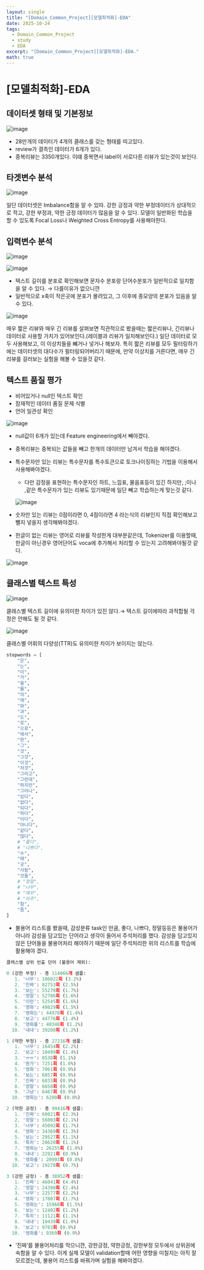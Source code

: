 ```yaml
---
layout: single
title: "[Domain_Common_Project][모델최적화]-EDA"
date: 2025-10-24
tags:
  - Domain_Common_Project
  - study
  - EDA
excerpt: "[Domain_Common_Project][모델최적화]-EDA."
math: true
---
```


# [모델최적화]-EDA

## 데이터셋 형태 및 기본정보

![image](/assets/images/2025-10-24-01-07-56.png)

- 28만개의 데이터가 4개의 클래스를 갖는 형태를 띠고있다.
- review가 결측인 데이터가 6개가 있다.
- 중복리뷰는 3350개있다. 이떄 중복면서 label이 서로다른 리뷰가 있는것이 보인다.

## 타겟변수 분석

![image](/assets/images/2025-10-24-01-08-04.png)

일단 데이터셋은 Imbalance함을 알 수 있따. 강한 긍정과 약한 부정데이터가 상대적으로 적고, 강한 부정과, 약한 긍정 데이터가 많음을 알 수 있다. 모델이 일반화된 학습을 할 수 있도록 Focal Loss나 Weighted Cross Entropy를 사용해야한다.

## 입력변수 분석

![image](/assets/images/2025-10-24-01-08-14.png)

![image](/assets/images/![0218cc5b-4133-49d5-b7dd-c22a8d70a4ec.png](0218cc5b-4133-49d5-b7dd-c22a8d70a4ec.png).png)

- 텍스트 길이를 분포로 확인해보면 문자수 분포랑 단어수분포가 일반적으로 일치함을 알 수 있다. → 다를이유가 없으니깐
- 일반적으로 x축이 작은곳에 분포가 몰려있고, 그 이후에 종모양의 분포가 있음을 알 수 있다.

![image](/assets/images/2025-10-24-01-08-44.png)

매우 짧은 리뷰와 매우 긴 리뷰를 살펴보면 직관적으로 봤을때는 짧은리뷰나, 긴리뷰나 데이터로 사용할 가치가 있어보인다.(레이블과 리뷰가 일치해보인다.) 일단 데이터로 모두 사용해보고, 이 이상치들을 뺴거나 넣거나 해보자. 특히 짧은 리뷰를 모두 필터링하기에는 데이터셋의 대다수가 필터링되어버리기 때문에, 만약 이상치를 거른다면, 매우 긴 리뷰를 걸러보는 실험을 해볼 수 있을것 같다.

## 텍스트 품질 평가

- 비어있거나 null인 텍스트 확인
- 잠재적인 데이터 품질 문제 식별
- 언어 일관성 확인

![image](/assets/images/2025-10-24-01-08-52.png)

- null값이 6개가 있는데 Feature engineering에서 빼야겠다.
- 중복리뷰는 중복되는 값들을 빼고 한개의 데이터만 남겨서 학습을 해야겠다.
- 특수문자만 있는 리뷰는 특수문자를 특수토큰으로 토크나이징하는 기법을 이용해서 사용해봐야겠다.
    - 다만 감정을 표현하는 특수문자인 하트, 느낌표, 물음표등이 있긴 하지만, ;이나 ,같은 특수문자가 있는 리뷰도 있기때문에 일단 빼고 학습하는게 맞는것 같다.
    
    ![image](/assets/images/2025-10-24-01-09-01.png)
    
- 숫자만 있는 리뷰는 0점이라면 0, 4점이라면 4 라는식의 리뷰인지 직접 확인해보고 뺄지 넣을지 생각해봐야겠다.
- 한글이 없는 리뷰는 영어로 리뷰를 작성한게 대부분같은데, Tokenizer를 이용할때, 한글이 아닌경우 영어단어도 voca에 추가해서 처리할 수 있는지 고려해봐야될것 같다.

![image](/assets/images/2025-10-24-01-09-09.png)

## 클래스별 텍스트 특성
![image](/assets/images/2025-10-24-01-09-52.png)

클래스별 텍스트 길이에 유의미한 차이가 있진 않다.→ 텍스트 길이에따라 과적합될 걱정은 안해도 될 것 같다.

![image](/assets/images/2025-10-24-01-09-21.png)

클래스별 어휘의 다양성(TTR)도 유의미한 차이가 보이지는 않는다.

```python
stopwords = [
    "은",
    "는",
    "이",
    "가",
    "을",
    "를",
    "의",
    "에",
    "와",
    "과",
    "도",
    "로",
    "으로",
    "에서",
    "한",
    "그",
    "것",
    "그것",
    "이것",
    "저것",
    "그리고",
    "그런데",
    "하지만",
    "그러나",
    "있다",
    "없다",
    "되다",
    "하다",
    "이다",
    "아니다",
    "같다",
    "많다",
    # "좋다",
    # "나쁘다",
    "수",
    "때",
    "곳",
    "사람",
    "것들",
    # "정말",
    # "너무",
    # "매우",
    # "아주",
    "참",
    "좀",
]
```

- 불용어 리스트를 봤을때, 감성분류 task인 만큼, 좋다, 나쁘다, 정말등등은 불용어가 아니라 감성을 담고있는 단어라고 생각이 들어서 주석처리를 했다. 감성을 담고있지 않은 단어들을 불용어처리 해야하기 때문에 일단 주석처리한 위의 리스트를 학습에 활용해야 겠다.

```python
클래스별 상위 빈출 단어 (불용어 제외):

0 (강한 부정) - 총 114066개 샘플:
   1. '너무': 106022회 (3.2%)
   2. '진짜': 82753회 (2.5%)
   3. '보는': 55270회 (1.7%)
   4. '정말': 52786회 (1.6%)
   5. '이런': 52545회 (1.6%)
   6. '영화': 49829회 (1.5%)
   7. '영화는': 44978회 (1.4%)
   8. '보고': 44776회 (1.4%)
   9. '영화를': 40348회 (1.2%)
  10. '내내': 39208회 (1.2%)

1 (약한 부정) - 총 27216개 샘플:
   1. '너무': 16454회 (2.2%)
   2. '보고': 10499회 (1.4%)
   3. 'ㅠㅠ': 8538회 (1.1%)
   4. '뭔가': 7251회 (1.0%)
   5. '영화': 7061회 (0.9%)
   6. '보는': 6857회 (0.9%)
   7. '진짜': 6833회 (0.9%)
   8. '정말': 6658회 (0.9%)
   9. '그냥': 6467회 (0.9%)
  10. '영화는': 6200회 (0.8%)

2 (약한 긍정) - 총 99416개 샘플:
   1. '진짜': 60021회 (2.3%)
   2. '정말': 56003회 (2.1%)
   3. '너무': 45092회 (1.7%)
   4. '영화': 34369회 (1.3%)
   5. '보는': 29527회 (1.1%)
   6. '특히': 28620회 (1.1%)
   7. '영화는': 26255회 (1.0%)
   8. '내내': 22921회 (0.9%)
   9. '영화를': 20993회 (0.8%)
  10. '보고': 19278회 (0.7%)

3 (강한 긍정) - 총 38952개 샘플:
   1. '진짜': 46041회 (4.4%)
   2. '정말': 24398회 (2.4%)
   3. '너무': 22577회 (2.2%)
   4. '영화': 17807회 (1.7%)
   5. '영화는': 15968회 (1.5%)
   6. '보는': 12402회 (1.2%)
   7. '특히': 11121회 (1.1%)
   8. '내내': 10439회 (1.0%)
   9. '보고': 9783회 (0.9%)
  10. '영화를': 9369회 (0.9%)
```

- ‘진짜’를 불용어처리를 막으니깐, 강한긍정, 약한긍정, 강한부정 모두에서 상위권에 속함을 알 수 있다. 이게 실제 모델이 validation할때 어떤 영향을 미칠지는 아직 잘 모르겠는데, 불용어 리스트를 바꿔가며 실험을 해봐야겠다.